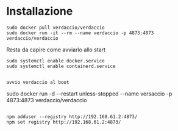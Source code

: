 # Installazione

```
sudo docker pull verdaccio/verdaccio
sudo docker run -it --rm --name verdaccio -p 4873:4873 verdaccio/verdaccio
```

Resta da capire come avviarlo allo start

```
sudo systemctl enable docker.service
sudo systemctl enable containerd.service


avvio verdaccio al boot
```
sudo docker run -d --restart unless-stopped --name versaccio -p 4873:4873 verdaccio/verdaccio
```

npm adduser --registry http://192.168.61.2:4873/
npm set registry http://192.168.61.2:4873/
